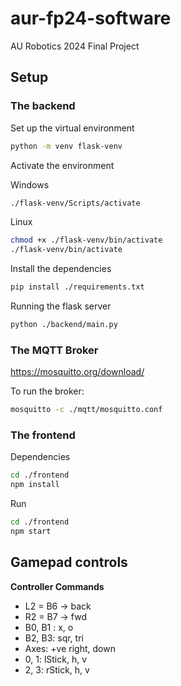 # aur-fp24-software

AU Robotics 2024 Final Project

## Setup

### The backend

Set up the virtual environment

```sh
python -m venv flask-venv
```

Activate the environment


Windows
```sh
./flask-venv/Scripts/activate
```
Linux
```sh
chmod +x ./flask-venv/bin/activate
./flask-venv/bin/activate
```

Install the dependencies

```sh
pip install ./requirements.txt
```

Running the flask server

```sh
python ./backend/main.py
```
### The MQTT Broker
https://mosquitto.org/download/

To run the broker:
```sh
mosquitto -c ./mqtt/mosquitto.conf
```

### The frontend

Dependencies
```sh
cd ./frontend
npm install
```
Run
```sh
cd ./frontend
npm start
```

## Gamepad controls
**Controller Commands**
* L2 = B6 -> back
* R2 = B7 -> fwd
* B0, B1 : x, o
* B2, B3: sqr, tri
* Axes: +ve right, down
* 0, 1: lStick, h, v
* 2, 3: rStick, h, v
